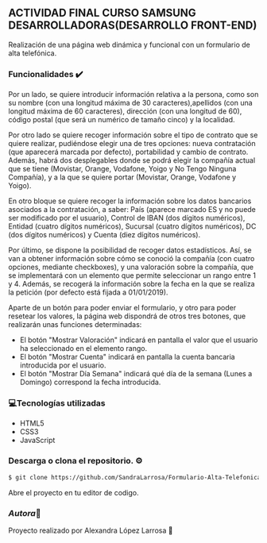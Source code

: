 ## ACTIVIDAD FINAL CURSO SAMSUNG DESARROLLADORAS(DESARROLLO FRONT-END)
Realización de una página web dinámica y funcional con un formulario de alta telefónica.


### Funcionalidades ✔️
Por un lado, se quiere introducir información relativa a la persona, como son su nombre (con una longitud máxima de 30 caracteres),apellidos (con una longitud máxima de 60 caracteres), dirección (con una longitud de 60), código postal (que será un numérico de tamaño cinco) y la localidad.
 
Por otro lado se quiere recoger información sobre el tipo de contrato que se quiere realizar, pudiéndose elegir una de tres opciones: nueva contratación (que aparecerá marcada por defecto), portabilidad y cambio de contrato.
Además, habrá dos desplegables donde se podrá elegir la compañía actual que se tiene (Movistar, Orange, Vodafone, Yoigo y No Tengo Ninguna Compañía), y a la que se quiere portar (Movistar, Orange, Vodafone y Yoigo).

En otro bloque se quiere recoger la información sobre los datos bancarios
asociados a la contratación, a saber: País (aparece marcado ES y no puede
ser modificado por el usuario), Control de IBAN (dos dígitos numéricos), Entidad (cuatro dígitos numéricos), Sucursal (cuatro dígitos numéricos), DC (dos dígitos numéricos) y Cuenta (diez dígitos numéricos).

Por último, se dispone la posibilidad de recoger datos estadísticos. Así, se van a obtener información sobre cómo se conoció la compañía (con cuatro opciones, mediante checkboxes), y una valoración sobre la compañía, que se implementará con un elemento que permite seleccionar un rango entre 1 y 4.
Además, se recogerá la información sobre la fecha en la que se realiza la
petición (por defecto está fijada a 01/01/2019).

Aparte de un botón para poder enviar el formulario, y otro para poder resetear los valores, la página web dispondrá de otros tres botones, que realizarán unas funciones determinadas:

- El botón "Mostrar Valoración" indicará en pantalla el valor que el usuario ha seleccionado en el elemento rango.
- El botón "Mostrar Cuenta" indicará en pantalla la cuenta bancaria introducida por el usuario.
- El botón "Mostrar Día Semana" indicará qué día de la semana (Lunes a Domingo) correspond la fecha introducida.


### 💻Tecnologías utilizadas 

- HTML5
- CSS3
- JavaScript


### Descarga o clona el repositorio. ⚙️
```bash 
$ git clone https://github.com/SandraLarrosa/Formulario-Alta-Telefonica.git
```
Abre el proyecto en tu editor de codigo.


### *Autora*🌸
Proyecto realizado por Alexandra López Larrosa 🌠